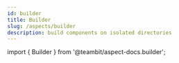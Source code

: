 ```yaml
---
id: builder
title: Builder
slug: /aspects/builder
description: build components on isolated directories
---
```


import { Builder } from '@teambit/aspect-docs.builder';

<Builder />
